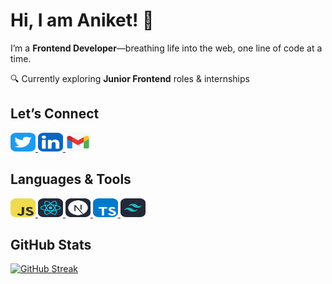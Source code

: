 # Hi, I am Aniket! 👋

I’m a **Frontend Developer**—breathing life into the web, one line of code at a time.

🔍 Currently exploring **Junior Frontend** roles & internships

## Let’s Connect

<p align="left">
  <a href="https://twitter.com/anikewt" target="_blank" title="See what I'm up to">
    <img src="https://raw.githubusercontent.com/tandpfun/skill-icons/refs/heads/main/icons/Twitter.svg" alt="Twitter" width="40" height="30" />
  </a>
  <a href="https://linkedin.com/in/aniketkanere" target="_blank" title="Let's network">
    <img src="https://raw.githubusercontent.com/tandpfun/skill-icons/refs/heads/main/icons/LinkedIn.svg" alt="LinkedIn" width="40" height="30" />
  </a>
  <a href="mailto:aniketkanere0@gmail.com" target="_blank" title="Send me a hi">
    <img src="https://raw.githubusercontent.com/tandpfun/skill-icons/refs/heads/main/icons/Gmail-Light.svg" alt="Email" width="40" height="30" />
  </a>
</p>

## Languages & Tools

<p align="left">
  <a href="https://developer.mozilla.org/en-US/docs/Web/JavaScript" target="_blank" title="JavaScript">
    <img src="https://raw.githubusercontent.com/tandpfun/skill-icons/refs/heads/main/icons/JavaScript.svg" alt="JavaScript" width="40" height="30" />
  </a>
  <a href="https://reactjs.org/" target="_blank" title="React">
    <img src="https://raw.githubusercontent.com/tandpfun/skill-icons/refs/heads/main/icons/React-Dark.svg" alt="React" width="40" height="30" />
  </a>
  <a href="https://nextjs.org/" target="_blank" title="Next.js">
    <img src="https://raw.githubusercontent.com/tandpfun/skill-icons/refs/heads/main/icons/NextJS-Dark.svg" alt="Next.js" width="40" height="30" />
  </a>
  <a href="https://www.typescriptlang.org/" target="_blank" title="TypeScript">
    <img src="https://raw.githubusercontent.com/tandpfun/skill-icons/refs/heads/main/icons/TypeScript.svg" alt="TypeScript" width="40" height="30" />
  </a>
  <a href="https://tailwindcss.com/" target="_blank" title="Tailwind CSS">
    <img src="https://raw.githubusercontent.com/tandpfun/skill-icons/refs/heads/main/icons/TailwindCSS-Dark.svg" alt="Tailwind CSS" width="40" height="30" />
  </a>
</p>

## GitHub Stats

[![GitHub Streak](https://github-readme-streak-stats.herokuapp.com?user=anikxt&theme=gruvbox&currStreakNum=F9FC74&sideNums=F9FC74&currStreakLabel=E9AB1C&sideLabels=E9AB1C)](https://git.io/streak-stats)
